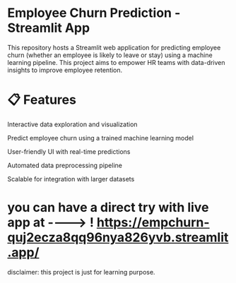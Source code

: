 # Employee Churn Prediction - Streamlit App

This repository hosts a Streamlit web application for predicting employee churn (whether an employee is likely to leave or stay) using a machine learning pipeline. This project aims to empower HR teams with data-driven insights to improve employee retention.

# 📋 Features

Interactive data exploration and visualization

Predict employee churn using a trained machine learning model

User-friendly UI with real-time predictions

Automated data preprocessing pipeline

Scalable for integration with larger datasets

# you can have a direct try with live app at ----> ! https://empchurn-quj2ecza8qq96nya826yvb.streamlit.app/

disclaimer: this project is just for learning purpose.
